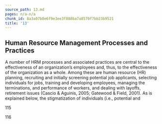 ```yaml
---
source_path: 13.md
pages: n/a-n/a
chunk_id: 8a3a07b8e6f9e3ee3f888ba7a8570f7bb23b9521
title: '13'
---
```

## Human Resource Management Processes and Practices

A number of HRM processes and associated practices are central to the effectiveness of an organization’s employees and, thus, to the effectiveness of the organization as a whole. Among these are human resource (HR) planning, recruiting and initially screening potential job applicants, selecting individuals for jobs, training and developing employees, managing the terminations, and performance of workers, and dealing with layoffs, retirement issues (Cascio & Aguinis, 2005; Gatewood & Field, 2001). As is explained below, the stigmatization of individuals (i.e., potential and

115

116
